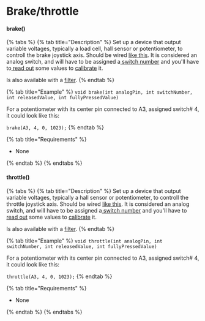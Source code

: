# Brake/throttle

#### brake()

{% tabs %}
{% tab title="Description" %}
Set up a device that output variable voltages, typically a load cell, hall sensor or potentiometer, to controll the brake joystick axis. Should be wired [like this](../../2.-wiring/analog/analog-wiring.md). It is considered an analog switch, and will have to be assigned a[ switch number](../../1.-project-planning/analog-inputs/) and you'll have to[ read out](../../1.-project-planning/analog-inputs/#reading-a-value) some values to [calibrate](./) it.&#x20;

Is also available with a [filter](filtered-curves.md).
{% endtab %}

{% tab title="Example" %}
`void brake(int analogPin, int switchNumber, int releasedValue, int fullyPressedValue)`

For a potentiometer with its center pin connected to A3, assigned switch# 4, it could look like this:

`brake(A3, 4, 0, 1023);`
{% endtab %}

{% tab title="Requirements" %}
* None


{% endtab %}
{% endtabs %}

#### throttle()

{% tabs %}
{% tab title="Description" %}
Set up a device that output variable voltages, typically a hall sensor or potentiometer, to controll the throttle joystick axis. Should be wired [like this](../../2.-wiring/analog/analog-wiring.md). It is considered an analog switch, and will have to be assigned a[ switch number](../../1.-project-planning/analog-inputs/) and you'll have to[ read out](../../1.-project-planning/analog-inputs/#reading-a-value) some values to [calibrate](./) it.&#x20;

Is also available with a [filter](filtered-curves.md).
{% endtab %}

{% tab title="Example" %}
`void throttle(int analogPin, int switchNumber, int releasedValue, int fullyPressedValue)`

For a potentiometer with its center pin connected to A3, assigned switch# 4, it could look like this:

`throttle(A3, 4, 0, 1023);`
{% endtab %}

{% tab title="Requirements" %}
* None


{% endtab %}
{% endtabs %}
